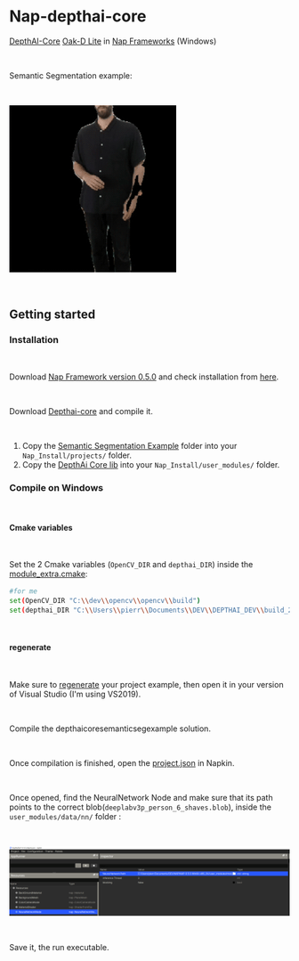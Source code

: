 # Nap-depthai-core
[DepthAI-Core](https://github.com/luxonis/depthai-core) [Oak-D Lite](https://docs.luxonis.com/projects/hardware/en/latest/pages/DM9095.html) in [Nap Frameworks](https://www.napframework.com/) (Windows)

<br>

Semantic Segmentation example:

<br>

![.](./Assets/imgs/Kicking.gif)


<br>

## Getting started

### Installation

<br>

Download [Nap Framework version 0.5.0](https://www.napframework.com/) and check installation from [here](https://github.com/napframework/nap/releases). 

<br>

Download [Depthai-core](https://github.com/luxonis/depthai-core) and compile it.

<br>

1) Copy the [Semantic Segmentation Example](./depthaicoresemanticsegexample) folder into your `Nap_Install/projects/` folder.
2) Copy the [DepthAi Core lib](./mod_depthaicore) into your  `Nap_Install/user_modules/` folder.


### Compile on Windows

<br>

#### Cmake variables

<br>

Set the 2 Cmake variables (`OpenCV_DIR` and `depthai_DIR`) inside the [module_extra.cmake](./mod_depthaicore/module_extra.cmake):

```sh
#for me
set(OpenCV_DIR "C:\\dev\\opencv\\opencv\\build")
set(depthai_DIR "C:\\Users\\pierr\\Documents\\DEV\\DEPTHAI_DEV\\build_2")
```

<br>

#### regenerate

<br>

Make sure to [regenerate](./depthaicoresemanticsegexample/regenerate.bat) your project example, then open it in your version of Visual Studio (I'm using VS2019).

<br>

Compile the depthaicoresemanticsegexample solution.

<br>

Once compilation is finished, open the [project.json](./depthaicoresemanticsegexample/project.json) in Napkin.

<br>

Once opened, find the NeuralNetwork Node and make sure that its path points to the correct blob(`deeplabv3p_person_6_shaves.blob`), inside the `user_modules/data/nn/` folder :

<br>

![.](./Assets/imgs/NNPath.PNG)

<br>

Save it, the run executable.